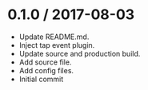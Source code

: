 0.1.0 / 2017-08-03 
==================

 * Update README.md.
 * Inject tap event plugin.
 * Update source and production build.
 * Add source file.
 * Add config files.
 * Initial commit
